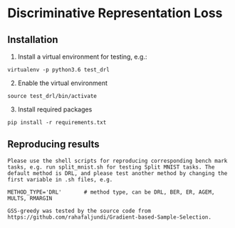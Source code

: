 
# Discriminative Representation Loss

## Installation 

1. Install a virtual environment for testing, e.g.:
```
virtualenv -p python3.6 test_drl
```
2. Enable the virtual environment
```
source test_drl/bin/activate
```
3. Install required packages
```
pip install -r requirements.txt
```
    

## Reproducing results

    Please use the shell scripts for reproducing corresponding bench mark tasks, e.g. run split_mnist.sh for testing Split MNIST tasks. The default method is DRL, and please test another method by changing the first variable in .sh files, e.g.
```
METHOD_TYPE='DRL'       # method type, can be DRL, BER, ER, AGEM, MULTS, RMARGIN          
```

    GSS-greedy was tested by the source code from https://github.com/rahafaljundi/Gradient-based-Sample-Selection.


    